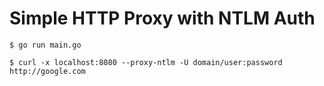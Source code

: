 # Simple HTTP Proxy with NTLM Auth

    $ go run main.go

    $ curl -x localhost:8080 --proxy-ntlm -U domain/user:password http://google.com
